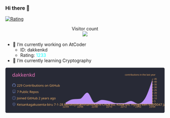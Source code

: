 ### Hi there 👋

<!--
**dakkenkd/dakkenkd** is a ✨ _special_ ✨ repository because its `README.md` (this file) appears on your GitHub profile.
-->
[![Rating](https://badgen.org/img/atcoder/dakkenkd/rating/algorithm?style=for-the-badge)](https://atcoder.jp/users/dakkenkd?contestType=algo)
<p align="center"> 
  Visitor count<br>
  <img src="https://profile-counter.glitch.me/dakkenkd/count.svg" />
</p>

- 🔭 I’m currently working on AtCoder
  - ID: dakkenkd
  - Rating: <span style="color: cyan; ">1233</span>
- 🌱 I’m currently learning Cryptography

[![](https://raw.githubusercontent.com/dakkenkd/dakkenkd/master/profile-summary-card-output/dracula/0-profile-details.svg)](https://github.com/vn7n24fzkq/github-profile-summary-cards)
